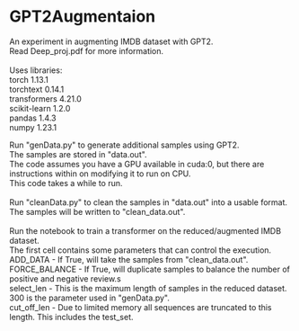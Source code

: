 # GPT2Augmentaion
An experiment in augmenting IMDB dataset with GPT2. <BR>
Read Deep_proj.pdf for more information.<BR>
<BR>
Uses libraries:
<BR> torch 1.13.1 
<BR> torchtext 0.14.1
<BR> transformers 4.21.0
<BR> scikit-learn 1.2.0
<BR> pandas 1.4.3
<BR> numpy 1.23.1

Run "genData.py" to generate additional samples using GPT2. <BR>
The samples are stored in "data.out". <BR>
The code assumes you have a GPU available in cuda:0, but there are instructions within on modifying it to run on CPU. <BR>
This code takes a while to run. <BR>
<BR>
Run "cleanData.py" to clean the samples in "data.out" into a usable format. <BR>
The samples will be written to "clean_data.out". <BR>
<BR>
Run the notebook to train a transformer on the reduced/augmented IMDB dataset. <BR>
The first cell contains some parameters that can control the execution. <BR>
ADD_DATA - If True, will take the samples from "clean_data.out". <BR>
FORCE_BALANCE - If True, will duplicate samples to balance the number of positive and negative review.s <BR>
select_len - This is the maximum length of samples in the reduced dataset. 300 is the parameter used in "genData.py". <BR>
cut_off_len - Due to limited memory all sequences are truncated to this length. This includes the test_set. <BR>
